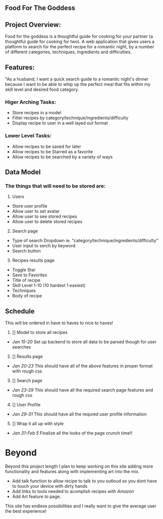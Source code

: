 ## Food For The Goddess

## Project Overview:
Food for the goddess is a thoughtful guide for cooking for your partner (a thoughtful guide for cooking for two). A web application that gives users a platform to search for the perfect recipe for a romantic night, by a number of different categories, techniques, ingredients and difficulties. 

## Features:
"As a husband, I want a quick search guide to a romantic night's dinner because I want to be able to whip up the perfect meal that fits within my skill level and desired food category. 

### Higer Arching Tasks:

- Store recipes in a model
- Filter recipes by category/technique/ingredients/difficulty
- Display recipe to user in a well layed out format

### Lower Level Tasks:

- Allow recipes to be saved for later
- Allow recipes to be Starred as a favorite
- Allow recipes to be searched by a variety of ways

## Data Model
### The things that will need to be stored are:
1. Users
  - Store user profile 
  - Allow user to set avatar
  - Allow user to see stored recipes
  - Allow user to delete stored recipes
  
2. Search page
  - Type of search Dropdown ie. "category/technique/ingredients/difficulty"
  - User input to serch by keyword
  - Search button
  
3. Recipes results page
  - Toggle Star
  - Save to Favorites
  - Title of recipe
  - Skill Level 1-10 (10 hardest 1 easiest)
  - Techniques
  - Body of recipe
  
## Schedule
This will be ordered in have to haves to nice to haves!
1. [] Model to store all recipes
  - *Jan 15-20* Set up backend to store all data to be parsed though for user searches 
2. [] Results page
  - *Jan 20-23* This should have all of the above features in proper format with rough css
3. [] Search page 
  - *Jan 23-29* This should have all the required search page features and rough css 
4. [] User Profile
  - *Jan 29-31* This should have all the requred user profile information
5. [] Wrap it all up with style
  - *Jan 31-Feb 5* Finalize all the looks of the page crunch time!!
  
# Beyond
Beyond this project length I plan to keep working on this site adding more functionality and features along with implementing art into the mix. 

- Add talk function to allow recipe to talk to you outloud so you dont have to touch your device with dirty hands
- Add links to tools needed to acomplish recipes with *Amazon*
- Add Art feature to page. 

This site has endless possibilities and I really want to give the average user the best experience!

    
